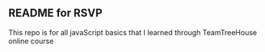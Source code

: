 ## README for RSVP

This repo is for all javaScript basics that I learned through TeamTreeHouse online course
